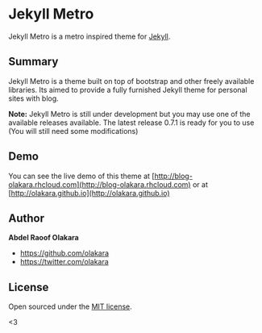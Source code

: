 # Jekyll Metro

Jekyll Metro is a metro inspired theme for [Jekyll](http://jekyllrb.com).

## Summary

Jekyll Metro is a theme built on top of bootstrap and other freely available libraries. Its aimed to provide a fully furnished Jekyll theme for personal sites with blog.

**Note:** Jekyll Metro is still under development but you may use one of the available releases available. The latest release 0.7.1 is ready for you to use (You will still need some modifications)

## Demo

You can see the live demo of this theme at [http://blog-olakara.rhcloud.com](http://blog-olakara.rhcloud.com) or at [http://olakara.github.io](http://olakara.github.io)

## Author

**Abdel Raoof Olakara**
- <https://github.com/olakara>
- <https://twitter.com/olakara>


## License

Open sourced under the [MIT license](LICENSE.md).

<3
